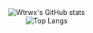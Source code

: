<!-- 你提供的 GitHub 统计卡片 -->
<div align="center">
<img src="https://github-readme-stats.vercel.app/api?username=Wtrwx&show_icons=true&theme=radical" alt="Wtrwx's GitHub stats" />
<br/>
<img src="https://github-readme-stats.vercel.app/api/top-langs/?username=Wtrwx&layout=compact&theme=radical" alt="Top Langs" />
</div>